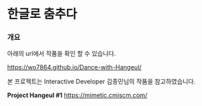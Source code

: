 # 한글로 춤추다

### 개요


아래의 url에서 작품을 확인 할 수 있습니다.

https://wo7864.github.io/Dance-with-Hangeul/


본 프로젝트는 Interactive Developer 김종민님의 작품을 참고하였습니다.

**Project Hangeul #1** https://mimetic.cmiscm.com/
